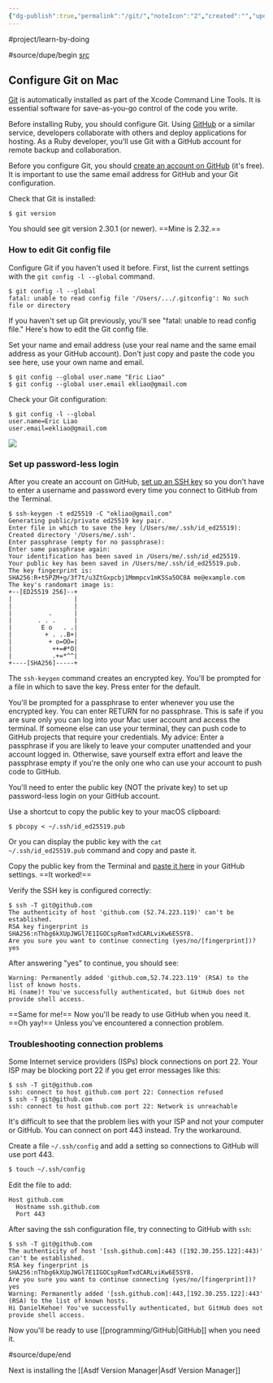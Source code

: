 ```yaml
---
{"dg-publish":true,"permalink":"/git/","noteIcon":"2","created":"","updated":""}
---
```


#project/learn-by-doing 

#source/dupe/begin 
[src](https://mac.install.guide/ruby/4.html)
## Configure Git on Mac

[Git](http://git-scm.com/) is automatically installed as part of the Xcode Command Line Tools. It is essential software for save-as-you-go control of the code you write.

Before installing Ruby, you should configure Git. Using [GitHub](https://github.com/) or a similar service, developers collaborate with others and deploy applications for hosting. As a Ruby developer, you'll use Git with a GitHub account for remote backup and collaboration.

Before you configure Git, you should [create an account on GitHub](https://help.github.com/articles/signing-up-for-a-new-github-account/) (it's free). It is important to use the same email address for GitHub and your Git configuration.

Check that Git is installed:

```
$ git version
```

You should see git version 2.30.1 (or newer). ==Mine is 2.32.==

### How to edit Git config file

Configure Git if you haven't used it before. First, list the current settings with the `git config -l --global` command.

```
$ git config -l --global
fatal: unable to read config file '/Users/.../.gitconfig': No such file or directory
```

If you haven't set up Git previously, you'll see "fatal: unable to read config file." Here's how to edit the Git config file.

Set your name and email address (use your real name and the same email address as your GitHub account). Don't just copy and paste the code you see here, use your own name and email.

```
$ git config --global user.name "Eric Liao"
$ git config --global user.email ekliao@gmail.com
```

Check your Git configuration:

```
$ git config -l --global
user.name=Eric Liao
user.email=ekliao@gmail.com
```

![](https://mac.install.guide/assets/images/ruby/configure-git.png)

### Set up password-less login

After you create an account on GitHub, [set up an SSH key](https://help.github.com/articles/connecting-to-github-with-ssh/) so you don't have to enter a username and password every time you connect to GitHub from the Terminal.

```
$ ssh-keygen -t ed25519 -C "ekliao@gmail.com"
Generating public/private ed25519 key pair.
Enter file in which to save the key (/Users/me/.ssh/id_ed25519):
Created directory '/Users/me/.ssh'.
Enter passphrase (empty for no passphrase):
Enter same passphrase again:
Your identification has been saved in /Users/me/.ssh/id_ed25519.
Your public key has been saved in /Users/me/.ssh/id_ed25519.pub.
The key fingerprint is:
SHA256:R+t5PZM+g/3f7t/u3ZtGxpcbj1Mmmpcv1mK5Sa5OC8A me@example.com
The key's randomart image is:
+--[ED25519 256]--+
|                 |
|                 |
|          .      |
|       . . .     |
|        E o   . .|
|         + . ..B+|
|          + o=OO=|
|           ++=#*O|
|           .+=*^^|
+----[SHA256]-----+
```

The `ssh-keygen` command creates an encrypted key. You'll be prompted for a file in which to save the key. Press enter for the default.

You'll be prompted for a passphrase to enter whenever you use the encrypted key. You can enter RETURN for no passphrase. This is safe if you are sure only you can log into your Mac user account and access the terminal. If someone else can use your terminal, they can push code to GitHub projects that require your credentials. My advice: Enter a passphrase if you are likely to leave your computer unattended and your account logged in. Otherwise, save yourself extra effort and leave the passphrase empty if you're the only one who can use your account to push code to GitHub.

You'll need to enter the public key (NOT the private key) to set up password-less login on your GitHub account.

Use a shortcut to copy the public key to your macOS clipboard:

```
$ pbcopy < ~/.ssh/id_ed25519.pub
```

Or you can display the public key with the `cat ~/.ssh/id_ed25519.pub` command and copy and paste it.

Copy the public key from the Terminal and [paste it here](https://github.com/settings/ssh) in your GitHub settings. ==It worked!==

Verify the SSH key is configured correctly:

```
$ ssh -T git@github.com
The authenticity of host 'github.com (52.74.223.119)' can't be established.
RSA key fingerprint is SHA256:nThbg6kXUpJWGl7E1IGOCspRomTxdCARLviKw6E5SY8.
Are you sure you want to continue connecting (yes/no/[fingerprint])? yes
```

After answering "yes" to continue, you should see:

```
Warning: Permanently added 'github.com,52.74.223.119' (RSA) to the list of known hosts.
Hi (name)! You've successfully authenticated, but GitHub does not provide shell access.
```

==Same for me!== Now you'll be ready to use GitHub when you need it. ==Oh yay!== Unless you've encountered a connection problem.

### Troubleshooting connection problems

Some Internet service providers (ISPs) block connections on port 22. Your ISP may be blocking port 22 if you get error messages like this:

```
$ ssh -T git@github.com
ssh: connect to host github.com port 22: Connection refused
$ ssh -T git@github.com
ssh: connect to host github.com port 22: Network is unreachable
```

It's difficult to see that the problem lies with your ISP and not your computer or GitHub. You can connect on port 443 instead. Try the workaround.

Create a file `~/.ssh/config` and add a setting so connections to GitHub will use port 443.

```bash
$ touch ~/.ssh/config
```

Edit the file to add:

```
Host github.com
  Hostname ssh.github.com
  Port 443
```

After saving the ssh configuration file, try connecting to GitHub with `ssh`:

```
$ ssh -T git@github.com
The authenticity of host '[ssh.github.com]:443 ([192.30.255.122]:443)' can't be established.
RSA key fingerprint is SHA256:nThbg6kXUpJWGl7E1IGOCspRomTxdCARLviKw6E5SY8.
Are you sure you want to continue connecting (yes/no/[fingerprint])? yes
Warning: Permanently added '[ssh.github.com]:443,[192.30.255.122]:443' (RSA) to the list of known hosts.
Hi DanielKehoe! You've successfully authenticated, but GitHub does not provide shell access.
```

Now you'll be ready to use [[programming/GitHub\|GitHub]] when you need it.

#source/dupe/end 

Next is installing the [[Asdf Version Manager\|Asdf Version Manager]]
